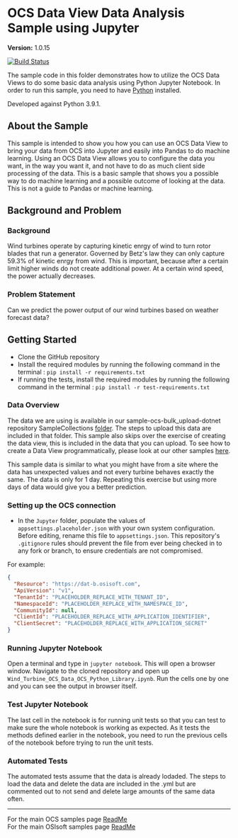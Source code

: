 # OCS Data View Data Analysis Sample using Jupyter

**Version:** 1.0.15

[![Build Status](https://dev.azure.com/osieng/engineering/_apis/build/status/product-readiness/OCS/osisoft.sample-ocs-data_views_jupyter-python?branchName=main)](https://dev.azure.com/osieng/engineering/_build/latest?definitionId=3095&branchName=main)

The sample code in this folder demonstrates how to utilize the OCS Data Views to do some basic data analysis using Python Jupyter Notebook. In order to run this sample, you need to have [Python](https://www.python.org/downloads/) installed.

Developed against Python 3.9.1.

## About the Sample

This sample is intended to show you how you can use an OCS Data View to bring your data from OCS into Jupyter and easily into Pandas to do machine learning. Using an OCS Data View allows you to configure the data you want, in the way you want it, and not have to do as much client side processing of the data. This is a basic sample that shows you a possible way to do machine learning and a possible outcome of looking at the data. This is not a guide to Pandas or machine learning.

## Background and Problem

### Background

Wind turbines operate by capturing kinetic enrgy of wind to turn rotor blades that run a generator. Governed by Betz's law they can only capture 59.3% of kinetic enrgy from wind. This is important, because after a certain limit higher winds do not create additional power. At a certain wind speed, the power actually decreases.

### Problem Statement

Can we predict the power output of our wind turbines based on weather forecast data?

## Getting Started

- Clone the GitHub repository
- Install the required modules by running the following command in the terminal : `pip install -r requirements.txt`
- If running the tests, install the required modules by running the following command in the terminal : `pip install -r test-requirements.txt`

### Data Overview

The data we are using is available in our sample-ocs-bulk_upload-dotnet repository SampleCollections [folder](https://github.com/osisoft/sample-ocs-bulk_upload-dotnet/tree/main/SampleCollections/DataViewWind). The steps to upload this data are included in that folder. This sample also skips over the exercise of creating the data view, this is included in the data that you can upload. To see how to create a Data View programmatically, please look at our other samples [here](https://github.com/osisoft/OSI-Samples-OCS/blob/main/docs/DATA_VIEWS_README.md).

This sample data is similar to what you might have from a site where the data has unexpected values and not every turbine behaves exactly the same. The data is only for 1 day. Repeating this exercise but using more days of data would give you a better prediction.

### Setting up the OCS connection

- In the `Jupyter` folder, populate the values of `appsettings.placeholder.json` with your own system configuration. Before editing, rename this file to `appsettings.json`. This repository's `.gitignore` rules should prevent the file from ever being checked in to any fork or branch, to ensure credentials are not compromised.

For example:

```json
{
  "Resource": "https://dat-b.osisoft.com",
  "ApiVersion": "v1",
  "TenantId": "PLACEHOLDER_REPLACE_WITH_TENANT_ID",
  "NamespaceId": "PLACEHOLDER_REPLACE_WITH_NAMESPACE_ID",
  "CommunityId": null,
  "ClientId": "PLACEHOLDER_REPLACE_WITH_APPLICATION_IDENTIFIER",
  "ClientSecret": "PLACEHOLDER_REPLACE_WITH_APPLICATION_SECRET"
}
```

### Running Jupyter Notebook

Open a terminal and type in `jupyter notebook`. This will open a browser window. Navigate to the cloned repository and open up `Wind_Turbine_OCS_Data_OCS_Python_Library.ipynb`. Run the cells one by one and you can see the output in browser itself.

### Test Jupyter Notebook

The last cell in the notebook is for running unit tests so that you can test to make sure the whole notebook is working as expected. As it tests the methods defined earlier in the notebook, you need to run the previous cells of the notebook before trying to run the unit tests.

### Automated Tests

The automated tests assume that the data is already lodaded. The steps to load the data and delete the data are included in the .yml but are commented out to not send and delete large amounts of the same data often.

---

For the main OCS samples page [ReadMe](https://github.com/osisoft/OSI-Samples-OCS)  
For the main OSIsoft samples page [ReadMe](https://github.com/osisoft/OSI-Samples)
